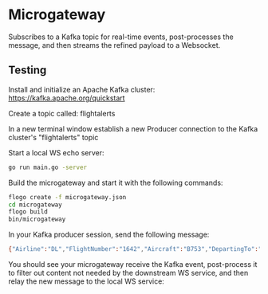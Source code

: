 # Microgateway

Subscribes to a Kafka topic for real-time events, post-processes the message, and then streams the refined payload to a Websocket.

## Testing

Install and initialize an Apache Kafka cluster: https://kafka.apache.org/quickstart

Create a topic called: flightalerts

In a new terminal window establish a new Producer connection to the Kafka cluster's "flightalerts" topic


Start a local WS echo server:
```bash
go run main.go -server
```

Build the microgateway and start it with the following commands:

```bash
flogo create -f microgateway.json
cd microgateway
flogo build
bin/microgateway
```

In your Kafka producer session, send the following message:
```bash
{"Airline":"DL","FlightNumber":"1642","Aircraft":"B753","DepartingTo":"JFK","Duration":"4:25h","Route":"TRUKN2 SYRAH Q128 JSICA MLF DVC ALS TBE LBL RZC MEM HUTCC KNSAW RUSSA GLAVN1","ScheduledDeparture":"0900","EstimatedDeparture":"0930","Cabin":"Business: Lunch / Economy: Food for sale","Terminal":"C","Gate":"91","TaxiTime":"25m","AverageDelay":"10m"}
```

You should see your microgateway receive the Kafka event, post-process it to filter out content not needed by the downstream WS service, and then relay the new message to the local WS service:
